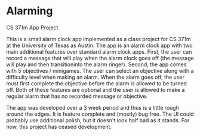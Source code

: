 # Alarming
CS 371m App Project

This is a small alarm clock app implemented as a class project for CS 371m at the University of Texas as Austin.
The app is an alarm clock app with two main additional features over standard alarm clock apps. First, the user
can record a message that will play when the alarm clock goes off (the message will play and then transitioninto
the alarm ringer). Second, the app comes with 5 objectives / minigames. The user can select an objective along with
a difficulty level when making an alarm. When the alarm goes off, the user must first complete the objective before the
alarm is allowed to be turned off. Both of these features are optional and the user is allowed to make a regular alarm
that has no recorded message or objective.

The app was developed over a 3 week period and thus is a little rough around the edges. It is feature complete and
(mostly) bug free. The UI could probably use additional polish, but it doesn't look half bad as it stands. For now,
this project has ceased development.
